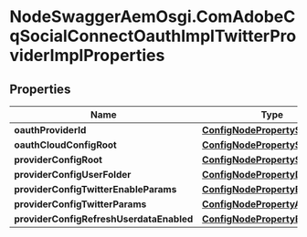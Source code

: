 # NodeSwaggerAemOsgi.ComAdobeCqSocialConnectOauthImplTwitterProviderImplProperties

## Properties

Name | Type | Description | Notes
------------ | ------------- | ------------- | -------------
**oauthProviderId** | [**ConfigNodePropertyString**](ConfigNodePropertyString.md) |  | [optional] 
**oauthCloudConfigRoot** | [**ConfigNodePropertyString**](ConfigNodePropertyString.md) |  | [optional] 
**providerConfigRoot** | [**ConfigNodePropertyString**](ConfigNodePropertyString.md) |  | [optional] 
**providerConfigUserFolder** | [**ConfigNodePropertyDropDown**](ConfigNodePropertyDropDown.md) |  | [optional] 
**providerConfigTwitterEnableParams** | [**ConfigNodePropertyBoolean**](ConfigNodePropertyBoolean.md) |  | [optional] 
**providerConfigTwitterParams** | [**ConfigNodePropertyArray**](ConfigNodePropertyArray.md) |  | [optional] 
**providerConfigRefreshUserdataEnabled** | [**ConfigNodePropertyBoolean**](ConfigNodePropertyBoolean.md) |  | [optional] 


